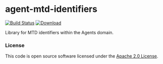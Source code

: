 
# agent-mtd-identifiers

[![Build Status](https://travis-ci.org/hmrc/agent-mtd-identifiers.svg?branch=master)](https://travis-ci.org/hmrc/agent-mtd-identifiers) [ ![Download](https://api.bintray.com/packages/hmrc/releases/agent-mtd-identifiers/images/download.svg) ](https://bintray.com/hmrc/releases/agent-mtd-identifiers/_latestVersion)

Library for MTD identifiers within the Agents domain. 

### License

This code is open source software licensed under the [Apache 2.0 License]("http://www.apache.org/licenses/LICENSE-2.0.html").
    